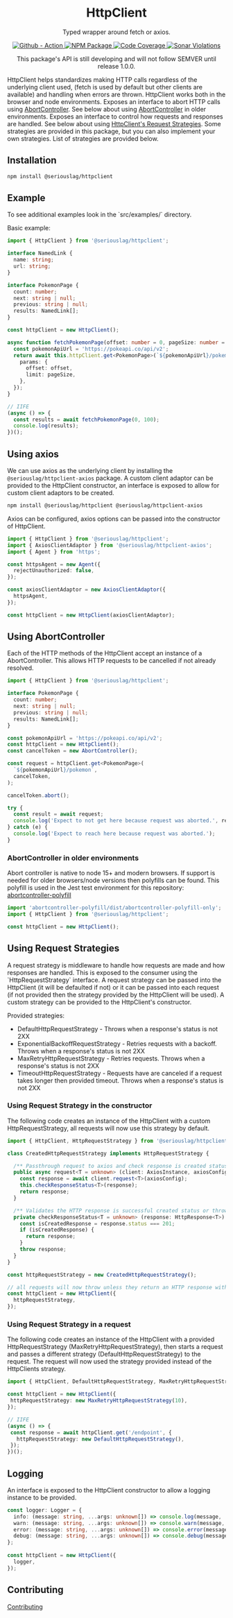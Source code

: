 <h1 align="center">
  HttpClient
</h1>

<p align="center">
  Typed wrapper around fetch or axios.
</p>

<p align="center">
  <a href="https://github.com/seriouslag/HttpClient/actions">
    <img alt="Github - Action" src="https://github.com/seriouslag/httpclient/actions/workflows/main.yml/badge.svg">
  </a>
  <a href="https://www.npmjs.com/package/@seriouslag/httpclient">
    <img alt="NPM Package" src="https://img.shields.io/npm/v/@seriouslag/httpclient">
  </a>
  <a href="https://dev.azure.com/landongavin/nullspace/_build?definitionId=3">
    <img alt="Code Coverage" src="https://img.shields.io/azure-devops/coverage/landongavin/nullspace/3/main?label=Coverage">
  </a>
  <a href="https://sonarcloud.io/project/issues?id=seriouslag_HttpClient">
    <img alt="Sonar Violations" src="https://img.shields.io/sonar/violations/seriouslag_HttpClient/main?format=long&server=https%3A%2F%2Fsonarcloud.io">
  </a>
</p>

<p align="center">
  This package's API is still developing and will not follow SEMVER until release 1.0.0.

HttpClient helps standardizes making HTTP calls regardless of the underlying client used, (fetch is used by default but other clients are available) and handling when errors are thrown. HttpClient works both in the browser and node environments. Exposes an interface to abort HTTP calls using <a href="https://developer.mozilla.org/en-US/docs/Web/API/AbortController">AbortController</a>. See below about using [AbortController](#using-abortcontroller) in older environments. Exposes an interface to control how requests and responses are handled. See below about using [HttpClient's Request Strategies](#using-request-strategies). Some strategies are provided in this package, but you can also implement your own strategies. List of strategies are provided below.

</p>

<h2>Installation</h2>

```bash
npm install @seriouslag/httpclient
```

<h2>Example</h2>

<p>To see additional examples look in the `src/examples/` directory.</p>

Basic example:

```typescript
import { HttpClient } from '@seriouslag/httpclient';

interface NamedLink {
  name: string;
  url: string;
}

interface PokemonPage {
  count: number;
  next: string | null;
  previous: string | null;
  results: NamedLink[];
}

const httpClient = new HttpClient();

async function fetchPokemonPage(offset: number = 0, pageSize: number = 20) {
  const pokemonApiUrl = 'https://pokeapi.co/api/v2';
  return await this.httpClient.get<PokemonPage>(`${pokemonApiUrl}/pokemon`, {
    params: {
      offset: offset,
      limit: pageSize,
    },
  });
}

// IIFE
(async () => {
  const results = await fetchPokemonPage(0, 100);
  console.log(results);
})();
```

<h2>Using axios</h2>

We can use axios as the underlying client by installing the `@seriouslag/httpclient-axios` package.
A custom client adaptor can be provided to the HttpClient constructor, an interface is exposed to allow for custom client adaptors to be created.

```bash
npm install @seriouslag/httpclient @seriouslag/httpclient-axios
```

<p>
  Axios can be configured, axios options can be passed into the constructor of HttpClient.
</p>

```typescript
import { HttpClient } from '@seriouslag/httpclient';
import { AxiosClientAdaptor } from '@seriouslag/httpclient-axios';
import { Agent } from 'https';

const httpsAgent = new Agent({
  rejectUnauthorized: false,
});

const axiosClientAdaptor = new AxiosClientAdaptor({
  httpsAgent,
});

const httpClient = new HttpClient(axiosClientAdaptor);
```

<h2>Using AbortController</h2>
<p>Each of the HTTP methods of the HttpClient accept an instance of a AbortController. This allows HTTP requests to be cancelled if not already resolved.

```typescript
import { HttpClient } from '@seriouslag/httpclient';

interface PokemonPage {
  count: number;
  next: string | null;
  previous: string | null;
  results: NamedLink[];
}

const pokemonApiUrl = 'https://pokeapi.co/api/v2';
const httpClient = new HttpClient();
const cancelToken = new AbortController();

const request = httpClient.get<PokemonPage>(
  `${pokemonApiUrl}/pokemon`,
  cancelToken,
);

cancelToken.abort();

try {
  const result = await request;
  console.log('Expect to not get here because request was aborted.', result);
} catch (e) {
  console.log('Expect to reach here because request was aborted.');
}
```

</p>

<h3>AbortController in older environments</h3>
<p>
  Abort controller is native to node 15+ and modern browsers. If support is needed for older browsers/node versions then polyfills can be found. This polyfill is used in the Jest test environment for this repository: <a href="https://www.npmjs.com/package/abortcontroller-polyfill">abortcontroller-polyfill</a>

```typescript
import 'abortcontroller-polyfill/dist/abortcontroller-polyfill-only';
import { HttpClient } from '@seriouslag/httpclient';

const httpClient = new HttpClient();
```

</p>

<h2>Using Request Strategies</h2>
<p>
A request strategy is middleware to handle how requests are made and how responses are handled. This is exposed to the consumer using the `HttpRequestStrategy` interface. A request strategy can be passed into the HttpClient (it will be defaulted if not) or it can be passed into each request (if not provided then the strategy provided by the HttpClient will be used). A custom strategy can be provided to the HttpClient's constructor.

Provided strategies:

<ul>
  <li>DefaultHttpRequestStrategy - Throws when a response's status is not 2XX</li>
  <li>ExponentialBackoffRequestStrategy - Retries requests with a backoff. Throws when a response's status is not 2XX</li>
  <li>MaxRetryHttpRequestStrategy - Retries requests. Throws when a response's status is not 2XX</li>
  <li>TimeoutHttpRequestStrategy - Requests have are canceled if a request takes longer then provided timeout. Throws when a response's status is not 2XX</li>
</ul>
<p>

<h3>Using Request Strategy in the constructor</h3>

<p>The following code creates an instance of the HttpClient with a custom HttpRequestStrategy, all requests will now use this strategy by default.</p>
  
```typescript
import { HttpClient, HttpRequestStrategy } from '@seriouslag/httpclient';

class CreatedHttpRequestStrategy implements HttpRequestStrategy {

  /** Passthrough request to axios and check response is created status */
  public async request<T = unknown> (client: AxiosInstance, axiosConfig: AxiosRequestConfig) {
    const response = await client.request<T>(axiosConfig);
    this.checkResponseStatus<T>(response);
    return response;
  }

  /** Validates the HTTP response is successful created status or throws an error */
  private checkResponseStatus<T = unknown> (response: HttpResponse<T>): HttpResponse<T> {
    const isCreatedResponse = response.status === 201;
    if (isCreatedResponse) {
      return response;
    }
    throw response;
  }
}

const httpRequestStrategy = new CreatedHttpRequestStrategy();

// all requests will now throw unless they return an HTTP response with a status of 201
const httpClient = new HttpClient({
  httpRequestStrategy,
});

````

<h3>Using Request Strategy in a request</h3>

<p>The following code creates an instance of the HttpClient with a provided HttpRequestStrategy (MaxRetryHttpRequestStrategy), then starts a request and passes a different strategy (DefaultHttpRequestStrategy) to the request. The request will now used the strategy provided instead of the HttpClients strategy.</p>

 ```typescript
import { HttpClient, DefaultHttpRequestStrategy, MaxRetryHttpRequestStrategy } from '@seriouslag/httpclient';

const httpClient = new HttpClient({
  httpRequestStrategy: new MaxRetryHttpRequestStrategy(10),
});

// IIFE
(async () => {
  const response = await httpClient.get('/endpoint', {
    httpRequestStrategy: new DefaultHttpRequestStrategy(),
  });
})();
````

</p>
  
<h2>Logging</h2>
<p>An interface is exposed to the HttpClient constructor to allow a logging instance to be provided.
  
```typescript
const logger: Logger = {
  info: (message: string, ...args: unknown[]) => console.log(message, ...args),
  warn: (message: string, ...args: unknown[]) => console.warn(message, ...args),
  error: (message: string, ...args: unknown[]) => console.error(message, ...args),
  debug: (message: string, ...args: unknown[]) => console.debug(message, ...args),
};
  
const httpClient = new HttpClient({
  logger,
});
```

</p>

<h2>Contributing</h2>

[Contributing](./CONTRIBUTING.md)
